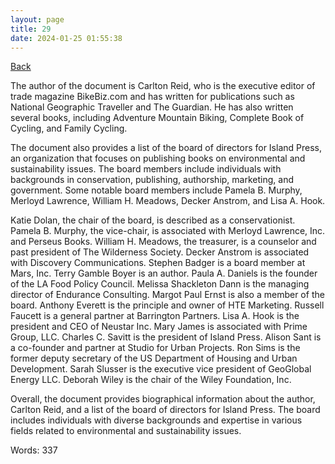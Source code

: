 ```yaml
---
layout: page
title: 29
date: 2024-01-25 01:55:38
---
```


[Back](./)


The author of the document is Carlton Reid, who is the executive editor of trade magazine BikeBiz.com and has written for publications such as National Geographic Traveller and The Guardian. He has also written several books, including Adventure Mountain Biking, Complete Book of Cycling, and Family Cycling.

The document also provides a list of the board of directors for Island Press, an organization that focuses on publishing books on environmental and sustainability issues. The board members include individuals with backgrounds in conservation, publishing, authorship, marketing, and government. Some notable board members include Pamela B. Murphy, Merloyd Lawrence, William H. Meadows, Decker Anstrom, and Lisa A. Hook.

Katie Dolan, the chair of the board, is described as a conservationist. Pamela B. Murphy, the vice-chair, is associated with Merloyd Lawrence, Inc. and Perseus Books. William H. Meadows, the treasurer, is a counselor and past president of The Wilderness Society. Decker Anstrom is associated with Discovery Communications. Stephen Badger is a board member at Mars, Inc. Terry Gamble Boyer is an author. Paula A. Daniels is the founder of the LA Food Policy Council. Melissa Shackleton Dann is the managing director of Endurance Consulting. Margot Paul Ernst is also a member of the board. Anthony Everett is the principle and owner of HTE Marketing. Russell Faucett is a general partner at Barrington Partners. Lisa A. Hook is the president and CEO of Neustar Inc. Mary James is associated with Prime Group, LLC. Charles C. Savitt is the president of Island Press. Alison Sant is a co-founder and partner at Studio for Urban Projects. Ron Sims is the former deputy secretary of the US Department of Housing and Urban Development. Sarah Slusser is the executive vice president of GeoGlobal Energy LLC. Deborah Wiley is the chair of the Wiley Foundation, Inc.

Overall, the document provides biographical information about the author, Carlton Reid, and a list of the board of directors for Island Press. The board includes individuals with diverse backgrounds and expertise in various fields related to environmental and sustainability issues.

Words: 337